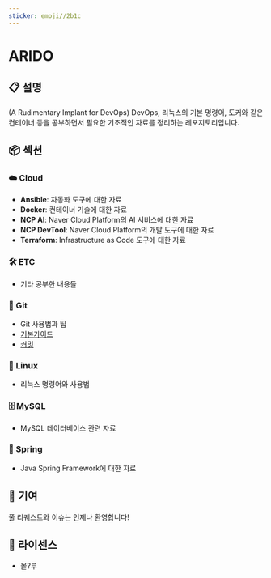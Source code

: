 ```yaml
---
sticker: emoji//2b1c
---
```

# ARIDO


## 📋 설명
(A Rudimentary Implant for DevOps)
DevOps, 리눅스의 기본 명령어, 도커와 같은 컨테이너 등을 공부하면서 필요한 기초적인 자료를 정리하는 레포지토리입니다.

## 📦 섹션

### ☁️ Cloud

- **Ansible**: 자동화 도구에 대한 자료
- **Docker**: 컨테이너 기술에 대한 자료
- **NCP AI**: Naver Cloud Platform의 AI 서비스에 대한 자료
- **NCP DevTool**: Naver Cloud Platform의 개발 도구에 대한 자료
- **Terraform**: Infrastructure as Code 도구에 대한 자료

### 🛠️ ETC

- 기타 공부한 내용들

### 🌱 Git

- Git 사용법과 팁 
- [기본가이드](/docs/git/깃_기본가이드.md)
- [커밋](/docs/git/커밋가이드.md)
### 🐧 Linux

- 리눅스 명령어와 사용법

### 🗄️ MySQL

- MySQL 데이터베이스 관련 자료

### 🌿 Spring

- Java Spring Framework에 대한 자료

## 🤝 기여

풀 리퀘스트와 이슈는 언제나 환영합니다!

## 📜 라이센스
 - 몰?루
```
